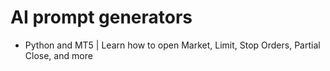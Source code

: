 # AI prompt generators
- Python and MT5 | Learn how to open Market, Limit, Stop Orders, Partial Close, and more
